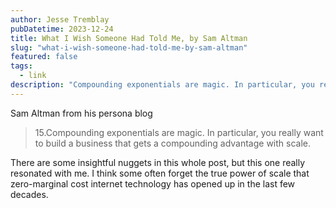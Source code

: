 ```yaml
---
author: Jesse Tremblay
pubDatetime: 2023-12-24
title: What I Wish Someone Had Told Me, by Sam Altman
slug: "what-i-wish-someone-had-told-me-by-sam-altman"
featured: false
tags:
  - link
description: "Compounding exponentials are magic. In particular, you really want to build a business that gets a compounding advantage with scale."
---
```


Sam Altman from his persona blog

> 15.Compounding exponentials are magic. In particular, you really want to build a business that gets a compounding advantage with scale.

There are some insightful nuggets in this whole post, but this one really resonated with me. I think some often forget the true power of scale that zero-marginal cost internet technology has opened up in the last few decades.
